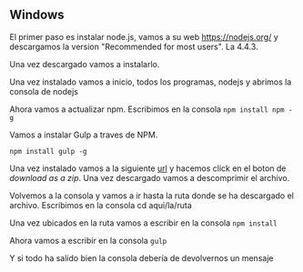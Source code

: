 ## Windows

El primer paso es instalar node.js, vamos a su web https://nodejs.org/ y descargamos la version "Recommended for most users". La 4.4.3.

Una vez descargado vamos a instalarlo.

Una vez instalado vamos a inicio, todos los programas, nodejs y abrimos la consola de nodejs

Ahora vamos a actualizar npm. Escribimos en la consola ```npm install npm -g```

Vamos a instalar Gulp a traves de NPM.

```npm install gulp -g```

Una vez instalado vamos a la siguiente [url](https://github.com/jorgeatgu/postcss-congresoweb/) y hacemos click en el boton de *download as a zip*. Una vez descargado vamos a descomprimir el archivo.

Volvemos a la consola y vamos a ir hasta la ruta donde se ha descargado el archivo. Escribimos en la consola cd aqui/la/ruta

Una vez ubicados en la ruta vamos a escribir en la consola ```npm install```

Ahora vamos a escribir en la consola ```gulp```

Y si todo ha salido bien la consola debería de devolvernos un mensaje